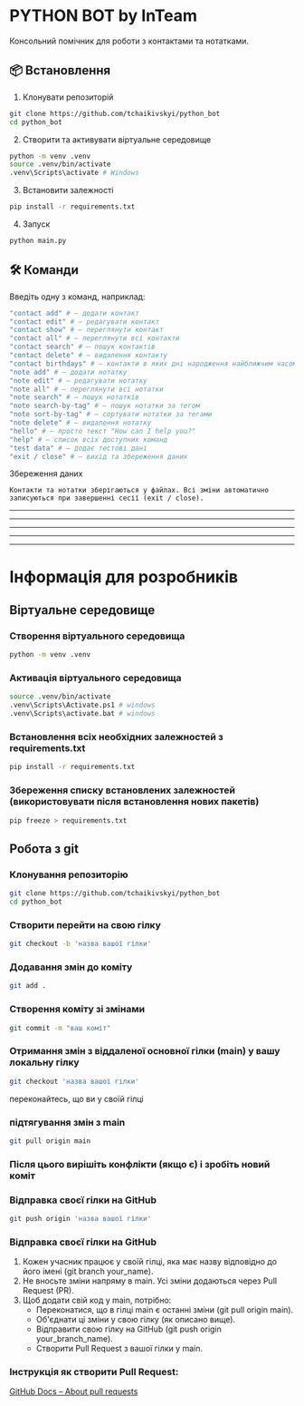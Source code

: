 # PYTHON BOT by InTeam

Консольний помічник для роботи з контактами та нотатками.



## 📦 Встановлення

1. Клонувати репозиторій

```bash
git clone https://github.com/tchaikivskyi/python_bot
cd python_bot
```
2. Створити та активувати віртуальне середовище

```bash
python -m venv .venv
source .venv/bin/activate  
.venv\Scripts\activate # Windows
```
3. Встановити залежності

```bash
pip install -r requirements.txt
```
4. Запуск

```bash
python main.py
```

## 🛠 Команди

Введіть одну з команд, наприклад:


```bash
"contact add" # — додати контакт
"contact edit" # — редагувати контакт
"contact show" # — переглянути контакт
"contact all" # — переглянути всі контакти
"contact search" # — пошук контактів
"contact delete" # — видалення контакту
"contact birthdays" # — контакти в яких дні народження найближчим часом
"note add" # — додати нотатку
"note edit" # — редагувати нотатку
"note all" # — переглянути всі нотатки
"note search" # — пошук нотатків
"note search-by-tag" # — пошук нотатки за тегом
"note sort-by-tag" # — сортувати нотатки за тегами
"note delete" # — видалення нотатку
"hello" # — просто текст "How can I help you?"
"help" # — список всіх доступних команд
"test data" # — додає тестові дані
"exit / close" # — вихід та збереження даних
```
Збереження даних
```
Контакти та нотатки зберігаються у файлах. Всі зміни автоматично записуються при завершенні сесії (exit / close).
```

---
---
---
---
---

# Інформація для розробників

## Віртуальне середовище

### Створення віртуального середовища
```bash
python -m venv .venv 
``` 
### Активація віртуального середовища
```bash
source .venv/bin/activate
.venv\Scripts\Activate.ps1 # windows
.venv\Scripts\activate.bat # windows
``` 

### Встановлення всіх необхідних залежностей з requirements.txt
```bash
pip install -r requirements.txt 
```
### Збереження списку встановлених залежностей (використовувати після встановлення нових пакетів)
```bash 
pip freeze > requirements.txt 
```

## Робота з git
### Клонування репозиторію
```bash 
git clone https://github.com/tchaikivskyi/python_bot 
cd python_bot
```

### Створити  перейти на свою гілку
```bash
git checkout -b 'назва вашої гілки' 
```

### Додавання змін до коміту
```bash 
git add . 
```
### Створення коміту зі змінами
``` bash
git commit -m "ваш коміт"
 ```

### Отримання змін з віддаленої основної гілки (main) у вашу локальну гілку
``` bash
git checkout 'назва вашої гілки'
 ``` 
переконайтесь, що ви у своїй гілці

### підтягування змін з main

``` bash 
git pull origin main
```   
### Після цього вирішіть конфлікти (якщо є) і зробіть новий коміт

### Відправка своєї гілки на GitHub
``` bash
git push origin 'назва вашої гілки'
 ```

### Відправка своєї гілки на GitHub
1. Кожен учасник працює у своїй гілці, яка має назву відповідно до його імені (git branch your_name).
2. Не вносьте зміни напряму в main. Усі зміни додаються через Pull Request (PR).
3. Щоб додати свій код у main, потрібно:
    - Переконатися, що в гілці main є останні зміни (git pull origin main).
    - Об'єднати ці зміни у свою гілку (як описано вище).
    - Відправити свою гілку на GitHub (git push origin your_branch_name).
    - Створити Pull Request з вашої гілки у main.
### Інструкція як створити Pull Request:
[ GitHub Docs – About pull requests]()